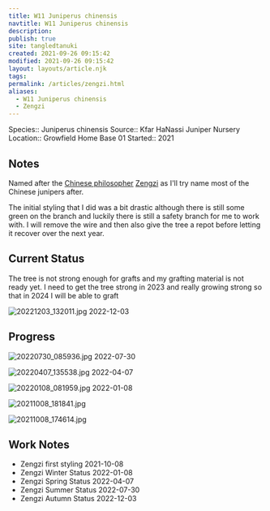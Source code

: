 ```yaml
---
title: W11 Juniperus chinensis
navtitle: W11 Juniperus chinensis
description: 
publish: true
site: tangledtanuki
created: 2021-09-26 09:15:42
modified: 2021-09-26 09:15:42
layout: layouts/article.njk
tags: 
permalink: /articles/zengzi.html
aliases:
  - W11 Juniperus chinensis
  - Zengzi
---
```


Species:: Juniperus chinensis
Source:: Kfar HaNassi Juniper Nursery
Location:: Growfield Home Base 01
Started:: 2021
## Notes

Named after the [Chinese philosopher](https://en.wikipedia.org/wiki/List_of_Chinese_philosophers) [Zengzi](https://en.wikipedia.org/wiki/Zengzi) as I'll try name most of the Chinese junipers after.

The initial styling that I did was a bit drastic although there is still some green on the branch and luckily there is still a safety branch for me to work with. I will remove the wire and then also give the tree a repot before letting it recover over the next year.

## Current Status

The tree is not strong enough for grafts and my grafting material is not ready yet. I need to get the tree strong in 2023 and really growing strong so that in 2024 I will be able to graft

![20221203_132011.jpg](/img/20221203_132011.jpg)
2022-12-03

## Progress

![20220730_085936.jpg](/img/20220730_085936.jpg)
2022-07-30

![20220407_135538.jpg](/img/20220407_135538.jpg)
2022-04-07

![20220108_081959.jpg](/img/20220108_081959.jpg)
2022-01-08

![20211008_181841.jpg](/img/20211008_181841.jpg)

![20211008_174614.jpg](/img/20211008_174614.jpg)

## Work Notes

- Zengzi first styling 2021-10-08
- Zengzi Winter Status 2022-01-08
- Zengzi Spring Status 2022-04-07
- Zengzi Summer Status 2022-07-30
- Zengzi Autumn Status 2022-12-03

